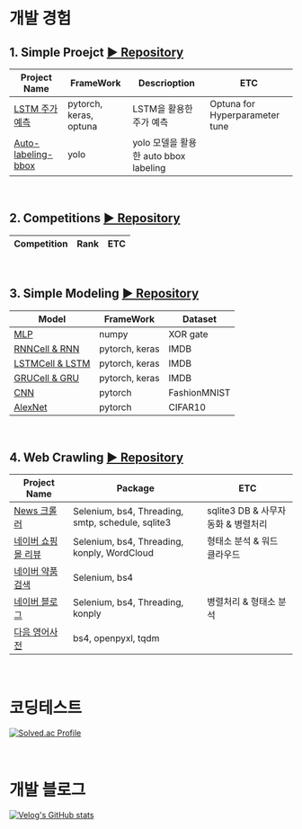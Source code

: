 # 개발 경험

## 1. Simple Proejct  [▶ Repository](https://github.com/Xenrose/Simple-Project)

|Project Name|FrameWork|Descrioption|ETC|
|--|--|--|--|
|[LSTM 주가예측](https://github.com/Xenrose/Simple-Project/tree/main/LSTM_stock_price_prediction)|pytorch, keras, optuna|LSTM을 활용한 주가 예측|Optuna for Hyperparameter tune|
|[Auto-labeling-bbox](https://github.com/Xenrose/Simple-Project/tree/main/auto-labeling-bbox)|yolo|yolo 모델을 활용한 auto bbox labeling||

<br>

## 2. Competitions  [▶ Repository](https://github.com/Xenrose/Competitions)
|Competition|Rank|ETC|
|--|--|--|

<br>

## 3. Simple Modeling [▶ Repository](https://github.com/Xenrose/Simple-Model)
|Model|FrameWork|Dataset|
|--|--|--|
|[MLP](https://github.com/Xenrose/Simple-Model/tree/main/MLP)  |numpy |XOR gate|
|[RNNCell & RNN](https://github.com/Xenrose/Simple-Model/tree/main/RNN)|pytorch, keras|IMDB|
|[LSTMCell & LSTM](https://github.com/Xenrose/Simple-Model/tree/main/LSTM)|pytorch, keras|IMDB|
|[GRUCell & GRU](https://github.com/Xenrose/Simple-Model/tree/main/GRU)  |pytorch, keras|IMDB|
|[CNN](https://github.com/Xenrose/Simple-Model/tree/main/CNN)  |pytorch|FashionMNIST| 
|[AlexNet](https://github.com/Xenrose/Simple-Model/tree/main/AlexNet)  |pytorch|CIFAR10| 

<br>


## 4. Web Crawling [▶ Repository](https://github.com/Xenrose/Web-Crawling)
|Project Name|Package|ETC|
|--|--|--|
|[News 크롤러](https://github.com/Xenrose/Web-Crawling/tree/main/new_crawler)|Selenium, bs4, Threading, smtp, schedule, sqlite3|sqlite3 DB & 사무자동화 & 병렬처리
|[네이버 쇼핑몰 리뷰](https://github.com/Xenrose/Web-Crawling/tree/main/naver_shopping_review) |Selenium, bs4, Threading, konply, WordCloud| 형태소 분석 & 워드 클라우드
|[네이버 약품 검색](https://github.com/Xenrose/Web-Crawling/tree/main/naver_pill_crawling)  |Selenium, bs4
|[네이버 블로그](https://github.com/Xenrose/Web-Crawling/tree/main/naver_blog_crawler)  |Selenium, bs4, Threading, konply | 병렬처리 & 형태소 분석
|[다음 영어사전](https://github.com/Xenrose/Web-Crawling/tree/main/phonetic_alphabet)  |bs4, openpyxl, tqdm

<br>


# 코딩테스트
[![Solved.ac Profile](http://mazassumnida.wtf/api/v2/generate_badge?boj=penrose)](https://solved.ac/penrose/)

<br>

# 개발 블로그
[![Velog's GitHub stats](https://velog-readme-stats.vercel.app/api?name=xenrose)](https://velog.io/@xenrose)

